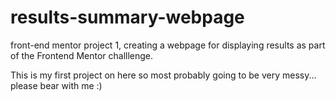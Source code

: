 # results-summary-webpage
front-end mentor project 1, creating a webpage for displaying results as part of the Frontend Mentor challlenge. 


This is my first project on here so most probably going to be very messy... please bear with me :)
